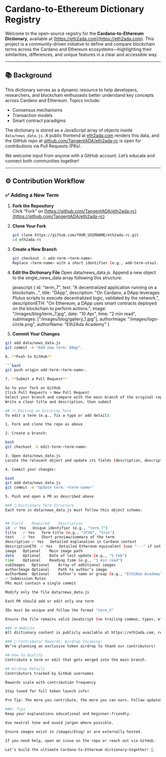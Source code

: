 # Cardano-to-Ethereum Dictionary Registry

Welcome to the open-source registry for the **Cardano-to-Ethereum Dictionary**, available at [https://eth2ada.com](https://eth2ada.com). This project is a community-driven initiative to define and compare blockchain terms across the Cardano and Ethereum ecosystems—highlighting their similarities, differences, and unique features in a clear and accessible way.

---

## 📚 Background

This dictionary serves as a dynamic resource to help developers, researchers, and blockchain enthusiasts better understand key concepts across Cardano and Ethereum. Topics include:

- Consensus mechanisms  
- Transaction models  
- Smart contract paradigms  

The dictionary is stored as a JavaScript array of objects inside `data/news_data.js`. A public frontend at [eth2ada.com](https://eth2ada.com) renders this data, and the GitHub repo at [github.com/TangentADA/eth2ada-rc](https://github.com/TangentADA/eth2ada-rc) is open for contributions via Pull Requests (PRs).

We welcome input from anyone with a GitHub account. Let’s educate and connect both communities together!

---

## ⚙️ Contribution Workflow

### ✅ Adding a New Term

1. **Fork the Repository**  
   Click “Fork” on [https://github.com/TangentADA/eth2ada-rc](https://github.com/TangentADA/eth2ada-rc)

2. **Clone Your Fork**
   ```bash
   git clone https://github.com/YOUR_USERNAME/eth2ada-rc.git
   cd eth2ada-rc

3. **Create a New Branch**

   ```bash
   git checkout -b add-term-<term-name>
   Replace <term-name> with a short identifier (e.g., add-term-utxo).

4. **Edit the Dictionary File** Open data/news_data.js. Append a new object to the single_news_data array following this structure:

   javascript
{
  id: "term_7",
  text: "A decentralized application running on a blockchain...",
  title: "DApp",
  description: "On Cardano, a DApp leverages Plutus scripts to execute decentralized logic, validated by the network.",
  descriptionETH: "On Ethereum, a DApp uses smart contracts deployed on the blockchain to perform actions.",
  image: "/images/blog/term_7.jpg",
  date: "10 Apr",
  time: "2 min read",
  subImages: ["/images/blog/gallery_1.jpg"],
  authorImage: "/images/logo-circle.png",
  authorName: "Eth2Ada Academy"
}

5. **Commit Your Changes**

```bash
git add data/news_data.js
git commit -m "Add new term: DApp".

6. **Push to GitHub**

```bash
git push origin add-term-<term-name>.

7. **Submit a Pull Request** 

Go to your fork on GitHub
Click Pull Requests > New Pull Request
Select your branch and compare with the main branch of the original repo
Write a clear title and description, then submit

## ✏️ Editing an Existing Term
To edit a term (e.g., fix a typo or add detail):

1. Fork and clone the repo as above

2. Create a branch:

bash
git checkout -b edit-term-<term-name>

3. Open data/news_data.js
Locate the relevant object and update its fields (description, descriptionETH, text, etc.)

4. Commit your changes:

bash
git add data/news_data.js
git commit -m "Update term: <term-name>"

5. Push and open a PR as described above

### 🧠 Dictionary Term Structure
Each term in data/news_data.js must follow this object schema:


## Field	Required	Description
id	✅ Yes	Unique identifier (e.g., "term_7")
title	✅ Yes	Term title (e.g., "UTXO", "Slot")
text	✅ Yes	Short preview/summary of the term
description	✅ Yes	Detailed explanation in Cardano context
descriptionETH	✅ Yes	Detailed Ethereum equivalent (use "---" if not applicable)
image	Optional	Main image path
date	Optional	Date of last update (e.g., "5 Feb")
time	Optional	Reading time (e.g., "3 min read")
subImages	Optional	Array of additional images
authorImage	Optional	Path to author’s image
authorName	Optional	Author’s name or group (e.g., "Eth2Ada Academy")
✅ Submission Rules
PRs must contain a single commit

Modify only the file data/news_data.js

Each PR should add or edit only one term

IDs must be unique and follow the format "term_X"

Ensure the file remains valid JavaScript (no trailing commas, typos, etc.)

### 🌐 Website
All dictionary content is publicly available at https://eth2ada.com, rendered directly from the news_data.js file. Once a PR is merged, the changes will appear live after the next deployment.

### 🎁 Contributor Rewards: Airdrop Incoming!
We’re planning an exclusive token airdrop to thank our contributors!

## How to Qualify
Contribute a term or edit that gets merged into the main branch.

## Airdrop Details
Contributors tracked by GitHub usernames

Rewards scale with contribution frequency

Stay tuned for full token launch info!

Pro Tip: The more you contribute, the more you can earn. Follow updates here or on https://eth2ada.com.

###💡 Tips
Keep your explanations educational and beginner-friendly.

Use neutral tone and avoid jargon where possible.

Ensure images exist in /images/blog/ or are externally hosted.

If you need help, open an issue on the repo or reach out via GitHub.

Let’s build the ultimate Cardano-to-Ethereum dictionary—together! 🚀




